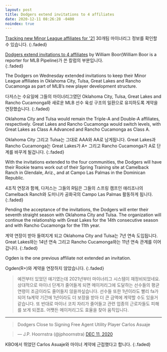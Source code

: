 ```yaml
---
layout: post
title: Dodgers extend invitations to 4 affiliates
date: 2020-12-11 08:26:28 -0400
noindex: true
---
```


[Tracking new Minor League affiliates for '21](https://www.mlb.com/news/new-minor-league-affiliates-for-2021)
30개팀 마이너리그 정보를 확인할 수 있습니다.
{:.faded}   

[Dodgers extend invitations to 4 affiliates](https://www.mlb.com/news/new-minor-league-affiliates-for-2021) by William Boor(William Boor is a reporter for MLB Pipeline)가 쓴 칼럼의 부분입니다.     
{:.faded}   

The Dodgers on Wednesday extended invitations to keep their Minor League affiliates in Oklahoma City, Tulsa, Great Lakes and Rancho Cucamonga as part of MLB’s new player development structure.

다저스는 수요일에 그들의 마이너리그였던 Oklahoma City, Tulsa, Great Lakes and Rancho Cucamonga와 새로운 MLB 선수 육성 구조의 일환으로 유지하도록 계약을 연장했습니다.
{:.faded}   

Oklahoma City and Tulsa would remain the Triple-A and Double-A affiliates, respectively. Great Lakes and Rancho Cucamonga would switch levels, with Great Lakes as Class A Advanced and Rancho Cucamonga as Class A.

Oklahoma City 그리고 Tulsa는 그대로 AAA와 AA로 남게됩니다. Great Lakes과 Rancho Cucamonga는 Great Lakes가 A+ 그리고 Rancho Cucamonga가 A로 단계를 바꾸게 될겁니다.
{:.faded}   

With the invitations extended to the four communities, the Dodgers will have their Rookie teams work out of their Spring Training site at Camelback Ranch in Glendale, Ariz., and at Campo Las Palmas in the Dominican Republic.

4조직 연장과 함께, 다저스는 그들의 R팀은 그들의 스프링 캠프인 애리조나의 Camelback Ranch와 도미니카 공화국의 Campo Las Palmas 활동하게 됩니다.
{:.faded}   

Pending the acceptance of the invitations, the Dodgers will enter their seventh straight season with Oklahoma City and Tulsa. The organization will continue the relationship with Great Lakes for the 14th consecutive season and with Rancho Cucamonga for the 11th year.

계약 연장이 받아 들여지게 되고 Oklahoma City and Tulsa는 7년 연속 도입됩니다. Great Lakes와는 14년 연속 그리고 Rancho Cucamonga와는 11년 연속 관계를 이어갑니다.
{:.faded}   

Ogden is the one previous affiliate not extended an invitation.

Ogden(R+)와 계약을 연장하지 않았습니다.
{:.faded}

> 예전부터 있었던 얘기였는데 2021년부터 마이너리그 시스템이 재정비되었네요. 상대적으로 마이너 단계가 줄어들게 되면 메이저리그에 도달하는 선수들의 평균 연령이 조금이라도 줄어들지 않을까싶습니다. 선수들 또한 1년이라도 빨리 fa가 되어 fa계약 기간에 1년이라도 더 보장을 받아 더 큰 금액에 계약할 수도 있을거 같습니다. 또 반대로 마이너 코치 자리가 줄어들고 관련 업종의 근로자들도 피해를 보게 되겠죠. 어쨋든 메이저리그도 효율을 찾아 움직입니다.

---

> Dodgers Close to Signing Free Agent Utility Player Carlos Asuaje

<script async src="//platform.twitter.com/widgets.js" charset="utf-8"></script>
<blockquote class="twitter-tweet" data-lang="en">
  &mdash; J.P. Hoornstra (@jphoornstra)
  <a href="https://twitter.com/jphoornstra/status/1337248902873956352">DEC 11, 2020</a>
</blockquote>

KBO에서 뛰었던 Carlos Asuaje와 마이너 계약에 근접했다고 합니다.
{:.faded}
